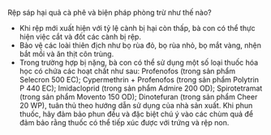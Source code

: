 Rệp sáp hại quả cà phê và biện pháp phòng trừ như thế nào? 
* Khi rệp mới xuất hiện với tỷ lệ cành bị hại còn thấp, bà con có thể thực hiện việc cắt và đốt các cành bị rệp.
* Bảo vệ các loài thiên địch như bọ rùa đỏ, bọ rùa nhỏ, bọ mắt vàng, nhện bắt mồi và ăn thịt côn trùng.
* Trong trường hợp bị nặng, bà con có thể sử dụng một số loại thuốc hóa học có chứa các hoạt chất như sau: Profenofos (trong sản phẩm Selecron 500 EC); Cypermethrin + Profenofos (trong sản phẩm Polytrin P 440 EC); Imidacloprid (trong sản phẩm Admire 200 OD); Spirotetramat (trong sản phẩm Movento 150 OD); Dinotefuran (trong sản phẩm Cheer 20 WP), tuân thủ theo hướng dẫn sử dụng của nhà sản xuất. Khi phun thuốc, hãy đảm bảo phun đều và đặc biệt chú ý vào các chùm quả để đảm bảo rằng thuốc có thể tiếp xúc được với trứng và rệp non.
